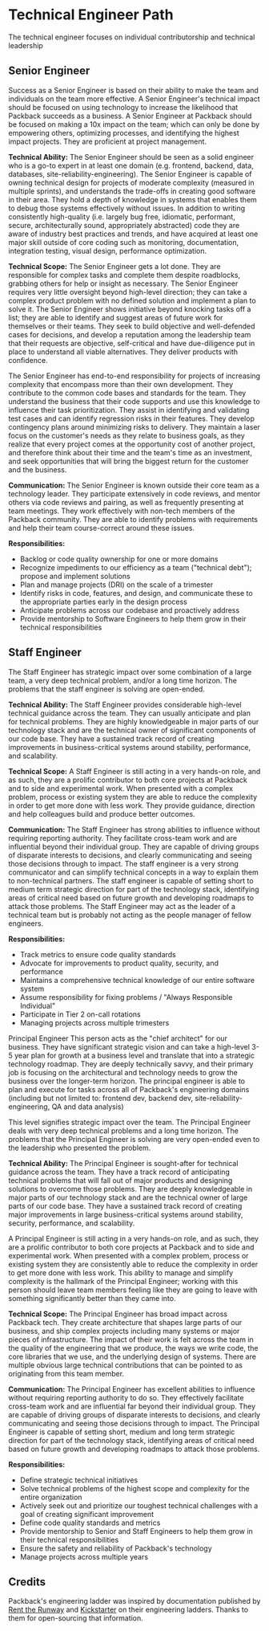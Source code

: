 # Technical Engineer Path

The technical engineer focuses on individual contributorship and technical leadership

## Senior Engineer

Success as a Senior Engineer is based on their ability to make the team and individuals on the team more effective. A Senior Engineer's technical impact should be focused on using technology to increase the likelihood that Packback succeeds as a business. A Senior Engineer at Packback should be focused on making a 10x impact on the team; which can only be done by empowering others, optimizing processes, and identifying the highest impact projects. They are proficient at project management.

**Technical Ability:** The Senior Engineer should be seen as a solid engineer who is a go-to expert in at least one domain (e.g. frontend, backend, data, databases, site-reliability-engineering). The Senior Engineer is capable of owning technical design for projects of moderate complexity (measured in multiple sprints), and understands the trade-offs in creating good software in their area. They hold a depth of knowledge in systems that enables them to debug those systems effectively without issues. In addition to writing consistently high-quality (i.e. largely bug free, idiomatic, performant, secure, architecturally sound, appropriately abstracted) code they are aware of industry best practices and trends, and have acquired at least one major skill outside of core coding such as monitoring, documentation, integration testing, visual design, performance optimization.

**Technical Scope:** The Senior Engineer gets a lot done. They are responsible for complex tasks and complete them despite roadblocks, grabbing others for help or insight as necessary. The Senior Engineer requires very little oversight beyond high-level direction; they can take a complex product problem with no defined solution and implement a plan to solve it. The Senior Engineer shows initiative beyond knocking tasks off a list; they are able to identify and suggest areas of future work for themselves or their teams. They seek to build objective and well-defended cases for decisions, and develop a reputation among the leadership team that their requests are objective, self-critical and have due-diligence put in place to understand all viable alternatives. They deliver products with confidence.

The Senior Engineer has end-to-end responsibility for projects of increasing complexity that encompass more than their own development. They contribute to the common code bases and standards for the team. They understand the business that their code supports and use this knowledge to influence their task prioritization. They assist in identifying and validating test cases and can identify regression risks in their features. They develop contingency plans around minimizing risks to delivery. They maintain a laser focus on the customer's needs as they relate to business goals, as they realize that every project comes at the opportunity cost of another project, and therefore think about their time and the team's time as an investment, and seek opportunities that will bring the biggest return for the customer and the business.

**Communication:** The Senior Engineer is known outside their core team as a technology leader. They participate extensively in code reviews, and mentor others via code reviews and pairing, as well as frequently presenting at team meetings. They work effectively with non-tech members of the Packback community. They are able to identify problems with requirements and help their team course-correct around these issues.

**Responsibilities:**

* Backlog or code quality ownership for one or more domains
* Recognize impediments to our efficiency as a team ("technical debt"); propose and implement solutions
* Plan and manage projects (DRI) on the scale of a trimester
* Identify risks in code, features, and design, and communicate these to the appropriate parties early in the design process
* Anticipate problems across our codebase and proactively address
* Provide mentorship to Software Engineers to help them grow in their technical responsibilities

## Staff Engineer

The Staff Engineer has strategic impact over some combination of a large team, a very deep technical problem, and/or a long time horizon. The problems that the staff engineer is solving are open-ended.

**Technical Ability:** The Staff Engineer provides considerable high-level technical guidance across the team. They can usually anticipate and plan for technical problems. They are highly knowledgeable in major parts of our technology stack and are the technical owner of significant components of our code base. They have a sustained track record of creating improvements in business-critical systems around stability, performance, and scalability.

**Technical Scope:** A Staff Engineer is still acting in a very hands-on role, and as such, they are a prolific contributor to both core projects at Packback and to side and experimental work. When presented with a complex problem, process or existing system they are able to reduce the complexity in order to get more done with less work. They provide guidance, direction and help colleagues build and produce better outcomes.

**Communication:** The Staff Engineer has strong abilities to influence without requiring reporting authority. They facilitate cross-team work and are influential beyond their individual group. They are capable of driving groups of disparate interests to decisions, and clearly communicating and seeing those decisions through to impact. The staff engineer is a very strong communicator and can simplify technical concepts in a way to explain them to non-technical partners. The staff engineer is capable of setting short to medium term strategic direction for part of the technology stack, identifying areas of critical need based on future growth and developing roadmaps to attack those problems. The Staff Engineer may act as the leader of a technical team but is probably not acting as the people manager of fellow engineers.

**Responsibilities:**

* Track metrics to ensure code quality standards
* Advocate for improvements to product quality, security, and performance
* Maintains a comprehensive technical knowledge of our entire software system
* Assume responsibility for fixing problems / "Always Responsible Individual"
* Participate in Tier 2 on-call rotations
* Managing projects across multiple trimesters

Principal Engineer
This person acts as the "chief architect" for our business. They have significant strategic vision and can take a high-level 3-5 year plan for growth at a business level and translate that into a strategic technology roadmap. They are deeply technically savvy, and their primary job is focusing on the architectural and technology needs to grow the business over the longer-term horizon. The principal engineer is able to plan and execute for tasks across all of Packback's engineering domains (including but not limited to: frontend dev, backend dev, site-reliability-engineering, QA and data analysis)

This level signifies strategic impact over the team. The Principal Engineer deals with very deep technical problems and a long time horizon. The problems that the Principal Engineer is solving are very open-ended even to the leadership who presented the problem.

**Technical Ability:** The Principal Engineer is sought-after for technical guidance across the team. They have a track record of anticipating technical problems that will fall out of major products and designing solutions to overcome those problems. They are deeply knowledgeable in major parts of our technology stack and are the technical owner of large parts of our code base. They have a sustained track record of creating major improvements in large business-critical systems around stability, security, performance, and scalability.

A Principal Engineer is still acting in a very hands-on role, and as such, they are a prolific contributor to both core projects at Packback and to side and experimental work. When presented with a complex problem, process or existing system they are consistently able to reduce the complexity in order to get more done with less work. This ability to manage and simplify complexity is the hallmark of the Principal Engineer; working with this person should leave team members feeling like they are going to leave with something significantly better than they came into.

**Technical Scope:** The Principal Engineer has broad impact across Packback tech. They create architecture that shapes large parts of our business, and ship complex projects including many systems or major pieces of infrastructure. The impact of their work is felt across the team in the quality of the engineering that we produce, the ways we write code, the core libraries that we use, and the underlying design of systems. There are multiple obvious large technical contributions that can be pointed to as originating from this team member.

**Communication:** The Principal Engineer has excellent abilities to influence without requiring reporting authority to do so. They effectively facilitate cross-team work and are influential far beyond their individual group. They are capable of driving groups of disparate interests to decisions, and clearly communicating and seeing those decisions through to impact. The Principal Engineer is capable of setting short, medium and long term strategic direction for part of the technology stack, identifying areas of critical need based on future growth and developing roadmaps to attack those problems.

**Responsibilities:**

* Define strategic technical initiatives
* Solve technical problems of the highest scope and complexity for the entire organization
* Actively seek out and prioritize our toughest technical challenges with a goal of creating significant improvement
* Define code quality standards and metrics
* Provide mentorship to Senior and Staff Engineers to help them grow in their technical responsibilities
* Ensure the safety and reliability of Packback's technology
* Manage projects across multiple years

## Credits

Packback's engineering ladder was inspired by documentation published by [Rent the Runway](https://dresscode.renttherunway.com/blog/ladder) and [Kickstarter](https://kickstarter.engineering/the-kickstarter-engineering-and-data-team-ladder-96996c3b327) on their engineering ladders. Thanks to them for open-sourcing that information.
